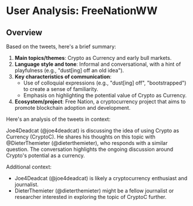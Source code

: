 # User Analysis: FreeNationWW

## Overview

Based on the tweets, here's a brief summary:

1. **Main topics/themes**: Crypto as Currency and early bull markets.
2. **Language style and tone**: Informal and conversational, with a hint of playfulness (e.g., "dust[ing] off an old idea").
3. **Key characteristics of communication**:
	* Use of colloquial expressions (e.g., "dust[ing] off", "bootstrapped") to create a sense of familiarity.
	* Emphasis on highlighting the potential value of Crypto as Currency.
4. **Ecosystem/project**: Free Nation, a cryptocurrency project that aims to promote blockchain adoption and development.

Here's an analysis of the tweets in context:

Joe4Deadcat (@joe4deadcat) is discussing the idea of using Crypto as Currency (CryptoC). He shares his thoughts on this topic with @DieterThemieter (@dieterthemieter), who responds with a similar question. The conversation highlights the ongoing discussion around Crypto's potential as a currency.

Additional context:

* Joe4Deadcat (@joe4deadcat) is likely a cryptocurrency enthusiast and journalist.
* DieterThemieter (@dieterthemieter) might be a fellow journalist or researcher interested in exploring the topic of CryptoC further.